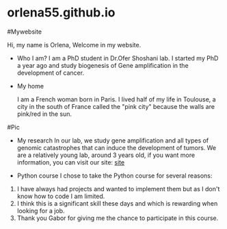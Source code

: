 # orlena55.github.io
#Mywebsite

Hi, my name is Orlena, Welcome in my website.

* Who I am?
I am a PhD student in Dr.Ofer Shoshani lab. I started my PhD a year ago and study biogenesis of Gene amplification in the development of cancer. 

* My home

  I am a French woman born in Paris. I lived half of my life in Toulouse, a city in the south of France called the "pink city" because the walls are pink/red in the sun.

#Pic

* My research
In our lab, we study gene amplification and all types of genomic catastrophes that can induce the development of tumors. We are a relatively young lab, around 3 years old, if you want more information, you can visit our site:
[site](https://www.weizmann.ac.il/Biomolecular_Sciences/Shoshani/home)

* Python course
I chose to take the Python course for several reasons:
1. I have always had projects and wanted to implement them but as I don't know how to code I am limited.
1. I think this is a significant skill these days and which is rewarding when looking for a job.
1. Thank you Gabor for giving me the chance to participate in this course.
